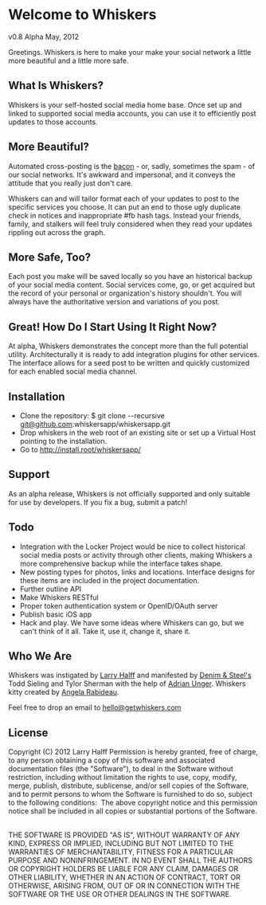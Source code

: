 # Welcome to Whiskers
v0.8 Alpha May, 2012

Greetings. Whiskers is here to make your make your social network a little more beautiful and a little more safe.

## What Is Whiskers?

Whiskers is your self-hosted social media home base. Once set up and linked to supported social media accounts, you can use it to efficiently post updates to those accounts.

## More Beautiful?

Automated cross-posting is the [bacon](http://www.theatlanticwire.com/technology/2011/03/chart-day-spam-or-bacon/36021/) - or, sadly, sometimes the spam - of our social networks. It's awkward and impersonal, and it conveys the attitude that you really just don't care.

Whiskers can and will tailor format each of your updates to post to the specific services you choose. It can put an end to those ugly duplicate check in notices and inappropriate #fb hash tags. Instead your friends, family, and stalkers will feel truly considered when they read your updates rippling out across the graph.

## More Safe, Too?

Each post you make will be saved locally so you have an historical backup of your social media content. Social services come, go, or get acquired but the record of your personal or organization's history shouldn't. You will always have the authoritative version and variations of you post.

## Great! How Do I Start Using It Right Now?

At alpha, Whiskers demonstrates the concept more than the full potential utility. Architecturally it is ready to add integration plugins for other services. The interface allows for a seed post to be written and quickly customized for each enabled social media channel.

## Installation

- Clone the repository: $ git clone --recursive git@github.com:whiskersapp/whiskersapp.git
- Drop whiskers in the web root of an existing site or set up a Virtual Host pointing to the installation.
- Go to http://install.root/whiskersapp/

## Support
As an alpha release, Whiskers is not officially supported and only suitable for use by developers. If you fix a bug, submit a patch!

## Todo
* Integration with the Locker Project would be nice to collect historical social media posts or activity through other clients, making Whiskers a more comprehensive backup while the interface takes shape.
* New posting types for photos, links and locations. Interface designs for these items are included in the project documentation.
* Further outline API
* Make Whiskers RESTful
* Proper token authentication system or OpenID/OAuth server
* Publish basic iOS app
* Hack and play. We have some ideas where Whiskers can go, but we can't think of it all. Take it, use it, change it, share it.

## Who We Are

Whiskers was instigated by [Larry Halff](http://larryhalff.com/) and manifested by [Denim & Steel's](http://denimandsteel.com/) Todd Sieling and Tylor Sherman with the help of [Adrian Unger](http://staydecent.ca/). Whiskers kitty created by [Angela Rabideau](http://angelarabideau.carbonmade.com/).

Feel free to drop an email to hello@getwhiskers.com

## License
Copyright (C) 2012 Larry Halff Permission is hereby granted, free of charge, to any person obtaining a copy of this software and associated documentation files (the "Software"), to deal in the Software without restriction, including without limitation the rights to use, copy, modify, merge, publish, distribute, sublicense, and/or sell copies of the Software, and to permit persons to whom the Software is furnished to do so, subject to the following conditions:  The above copyright notice and this permission notice shall be included in all copies or substantial portions of the Software.  

THE SOFTWARE IS PROVIDED "AS IS", WITHOUT WARRANTY OF ANY KIND, EXPRESS OR IMPLIED, INCLUDING BUT NOT LIMITED TO THE WARRANTIES OF MERCHANTABILITY, FITNESS FOR A PARTICULAR PURPOSE AND NONINFRINGEMENT. IN NO EVENT SHALL THE AUTHORS OR COPYRIGHT HOLDERS BE LIABLE FOR ANY CLAIM, DAMAGES OR OTHER LIABILITY, WHETHER IN AN ACTION OF CONTRACT, TORT OR OTHERWISE, ARISING FROM, OUT OF OR IN CONNECTION WITH THE SOFTWARE OR THE USE OR OTHER DEALINGS IN THE SOFTWARE.
